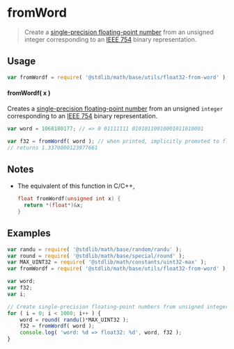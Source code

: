 fromWord
===

> Create a [single-precision floating-point number][ieee754] from an unsigned integer corresponding to an [IEEE 754][ieee754] binary representation.


<section class="usage">

## Usage

``` javascript
var fromWordf = require( '@stdlib/math/base/utils/float32-from-word' );
```

#### fromWordf( x )

Creates a [single-precision floating-point number][ieee754] from an unsigned `integer` corresponding to an [IEEE 754][ieee754] binary representation.

``` javascript
var word = 1068180177; // => 0 01111111 01010110010001011010001

var f32 = fromWordf( word ); // when printed, implicitly promoted to float64
// returns 1.3370000123977661
```

<!-- </usage> -->


<section class="notes">

## Notes

* The equivalent of this function in C/C++,

    ``` c
    float fromWordf(unsigned int x) {
      return *(float*)&x;
    }
    ```

<!-- </notes> -->


<section class="examples">

## Examples

``` javascript
var randu = require( '@stdlib/math/base/random/randu' );
var round = require( '@stdlib/math/base/special/round' );
var MAX_UINT32 = require( '@stdlib/math/constants/uint32-max' );
var fromWordf = require( '@stdlib/math/base/utils/float32-from-word' );

var word;
var f32;
var i;

// Create single-precision floating-point numbers from unsigned integers...
for ( i = 0; i < 1000; i++ ) {
    word = round( randu()*MAX_UINT32 );
    f32 = fromWordf( word );
    console.log( 'word: %d => float32: %d', word, f32 );
}
```

<!-- </examples> -->


<section class="links">

[ieee754]: https://en.wikipedia.org/wiki/IEEE_754-1985

<!-- </links> -->
